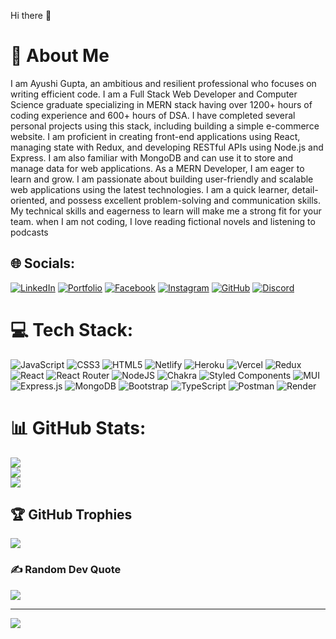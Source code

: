  Hi there 👋
 
 # 💫 About Me
I am Ayushi Gupta, an ambitious and resilient professional who focuses on writing efficient code. I am a Full Stack Web Developer and Computer Science graduate
specializing in MERN stack having over 1200+ hours of coding experience and 600+ hours of DSA. I have completed several personal projects using this stack, including building a simple e-commerce website. I am proficient in creating front-end applications using React, managing state with Redux, and developing RESTful APIs using Node.js and Express. I am also familiar with MongoDB and can use it to store and manage data for web applications.
As a MERN Developer, I am eager to learn and grow. I am passionate about building user-friendly and scalable web applications using the latest technologies. I am a quick learner, detail-oriented, and possess excellent problem-solving and communication skills. My technical skills and eagerness to learn will make me a strong fit for your team.
when I am not coding, I love reading fictional novels and listening to podcasts



## 🌐 Socials:
[![LinkedIn](https://img.shields.io/badge/linkedin-%230077B5.svg?style=for-the-badge&logo=linkedin&logoColor=white)](https://linkedin.com/in/ayushi-gupta-b98676236) 
[![Portfolio](https://img.shields.io/badge/Portfolio-%23000000.svg?style=for-the-badge&logo=firefox&logoColor=#FF7139)](https://myportfolio-ayushi0516.vercel.app/) 
[![Facebook](https://img.shields.io/badge/Facebook-%231877F2.svg?style=for-the-badge&logo=Facebook&logoColor=white)](https://www.facebook.com/arushi.gupta.334491)
[![Instagram](https://img.shields.io/badge/Instagram-%23E4405F.svg?style=for-the-badge&logo=Instagram&logoColor=white)](https://www.instagram.com/_arushi_gupta)
[![GitHub](https://img.shields.io/badge/github-%23121011.svg?style=for-the-badge&logo=github&logoColor=white)](https://github.com/Ayushi0516)
[![Discord](https://img.shields.io/badge/Discord-%235865F2.svg?style=for-the-badge&logo=discord&logoColor=white)](https://discord.com/channels/@Ayushi%20Gupta#7571)




# 💻 Tech Stack:
![JavaScript](https://img.shields.io/badge/javascript-%23323330.svg?style=for-the-badge&logo=javascript&logoColor=%23F7DF1E) ![CSS3](https://img.shields.io/badge/css3-%231572B6.svg?style=for-the-badge&logo=css3&logoColor=white) ![HTML5](https://img.shields.io/badge/html5-%23E34F26.svg?style=for-the-badge&logo=html5&logoColor=white) ![Netlify](https://img.shields.io/badge/netlify-%23000000.svg?style=for-the-badge&logo=netlify&logoColor=#00C7B7) ![Heroku](https://img.shields.io/badge/heroku-%23430098.svg?style=for-the-badge&logo=heroku&logoColor=white) ![Vercel](https://img.shields.io/badge/vercel-%23000000.svg?style=for-the-badge&logo=vercel&logoColor=white) ![Redux](https://img.shields.io/badge/redux-%23593d88.svg?style=for-the-badge&logo=redux&logoColor=white) ![React](https://img.shields.io/badge/react-%2320232a.svg?style=for-the-badge&logo=react&logoColor=%2361DAFB) ![React Router](https://img.shields.io/badge/React_Router-CA4245?style=for-the-badge&logo=react-router&logoColor=white) ![NodeJS](https://img.shields.io/badge/node.js-6DA55F?style=for-the-badge&logo=node.js&logoColor=white) ![Chakra](https://img.shields.io/badge/chakra-%234ED1C5.svg?style=for-the-badge&logo=chakraui&logoColor=white) ![Styled Components](https://img.shields.io/badge/styled--components-DB7093?style=for-the-badge&logo=styled-components&logoColor=white) ![MUI](https://img.shields.io/badge/MUI-%230081CB.svg?style=for-the-badge&logo=mui&logoColor=white) ![Express.js](https://img.shields.io/badge/express.js-%23404d59.svg?style=for-the-badge&logo=express&logoColor=%2361DAFB) ![MongoDB](https://img.shields.io/badge/MongoDB-%234ea94b.svg?style=for-the-badge&logo=mongodb&logoColor=white) ![Bootstrap](https://img.shields.io/badge/bootstrap-%23563D7C.svg?style=for-the-badge&logo=bootstrap&logoColor=white) ![TypeScript](https://img.shields.io/badge/typescript-%23007ACC.svg?style=for-the-badge&logo=typescript&logoColor=white) ![Postman](https://img.shields.io/badge/Postman-FF6C37?style=for-the-badge&logo=postman&logoColor=white) ![Render](https://img.shields.io/badge/Render-%46E3B7.svg?style=for-the-badge&logo=render&logoColor=white)
# 📊 GitHub Stats:
![](https://github-readme-stats.vercel.app/api?username=Ayushi0516&theme=dark&hide_border=false&include_all_commits=true&count_private=true)<br/>
![](https://github-readme-streak-stats.herokuapp.com/?user=Ayushi0516&theme=dark&hide_border=false)<br/>
![](https://github-readme-stats.vercel.app/api/top-langs/?username=Ayushi0516&theme=dark&hide_border=false&include_all_commits=true&count_private=true&layout=compact)

## 🏆 GitHub Trophies
![](https://github-profile-trophy.vercel.app/?username=Ayushi0516&theme=radical&no-frame=false&no-bg=false&margin-w=4)

### ✍️ Random Dev Quote
![](https://quotes-github-readme.vercel.app/api?type=horizontal&theme=radical)

---
[![](https://visitcount.itsvg.in/api?id=Ayushi0516&icon=0&color=0)](https://visitcount.itsvg.in)



